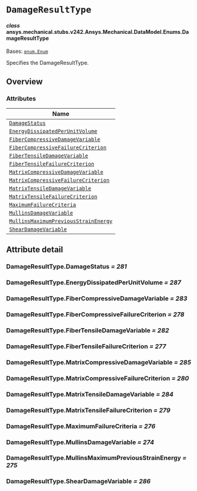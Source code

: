 # `DamageResultType`

<a id="ansys.mechanical.stubs.v242.Ansys.Mechanical.DataModel.Enums.DamageResultType"></a>

#### *class* ansys.mechanical.stubs.v242.Ansys.Mechanical.DataModel.Enums.DamageResultType

Bases: [`enum.Enum`](https://docs.python.org/3/library/enum.html#enum.Enum)

Specifies the DamageResultType.

<!-- !! processed by numpydoc !! -->

<a id="overview"></a>

## Overview

### Attributes

| Name |
| ---------------------------------------------------------------------------------------------------------------------------------------------------------------------- |
| [`DamageStatus`](#DamageResultType.DamageStatus) |
| [`EnergyDissipatedPerUnitVolume`](#DamageResultType.EnergyDissipatedPerUnitVolume) |
| [`FiberCompressiveDamageVariable`](#DamageResultType.FiberCompressiveDamageVariable) |
| [`FiberCompressiveFailureCriterion`](#DamageResultType.FiberCompressiveFailureCriterion) |
| [`FiberTensileDamageVariable`](#DamageResultType.FiberTensileDamageVariable) |
| [`FiberTensileFailureCriterion`](#DamageResultType.FiberTensileFailureCriterion) |
| [`MatrixCompressiveDamageVariable`](#DamageResultType.MatrixCompressiveDamageVariable) |
| [`MatrixCompressiveFailureCriterion`](#DamageResultType.MatrixCompressiveFailureCriterion) |
| [`MatrixTensileDamageVariable`](#DamageResultType.MatrixTensileDamageVariable) |
| [`MatrixTensileFailureCriterion`](#DamageResultType.MatrixTensileFailureCriterion) |
| [`MaximumFailureCriteria`](#DamageResultType.MaximumFailureCriteria) |
| [`MullinsDamageVariable`](#DamageResultType.MullinsDamageVariable) |
| [`MullinsMaximumPreviousStrainEnergy`](#DamageResultType.MullinsMaximumPreviousStrainEnergy) |
| [`ShearDamageVariable`](#DamageResultType.ShearDamageVariable) |

<a id="attribute-detail"></a>

## Attribute detail

<a id="DamageResultType.DamageStatus"></a>

### DamageResultType.DamageStatus *= 281*

<a id="DamageResultType.EnergyDissipatedPerUnitVolume"></a>

### DamageResultType.EnergyDissipatedPerUnitVolume *= 287*

<a id="DamageResultType.FiberCompressiveDamageVariable"></a>

### DamageResultType.FiberCompressiveDamageVariable *= 283*

<a id="DamageResultType.FiberCompressiveFailureCriterion"></a>

### DamageResultType.FiberCompressiveFailureCriterion *= 278*

<a id="DamageResultType.FiberTensileDamageVariable"></a>

### DamageResultType.FiberTensileDamageVariable *= 282*

<a id="DamageResultType.FiberTensileFailureCriterion"></a>

### DamageResultType.FiberTensileFailureCriterion *= 277*

<a id="DamageResultType.MatrixCompressiveDamageVariable"></a>

### DamageResultType.MatrixCompressiveDamageVariable *= 285*

<a id="DamageResultType.MatrixCompressiveFailureCriterion"></a>

### DamageResultType.MatrixCompressiveFailureCriterion *= 280*

<a id="DamageResultType.MatrixTensileDamageVariable"></a>

### DamageResultType.MatrixTensileDamageVariable *= 284*

<a id="DamageResultType.MatrixTensileFailureCriterion"></a>

### DamageResultType.MatrixTensileFailureCriterion *= 279*

<a id="DamageResultType.MaximumFailureCriteria"></a>

### DamageResultType.MaximumFailureCriteria *= 276*

<a id="DamageResultType.MullinsDamageVariable"></a>

### DamageResultType.MullinsDamageVariable *= 274*

<a id="DamageResultType.MullinsMaximumPreviousStrainEnergy"></a>

### DamageResultType.MullinsMaximumPreviousStrainEnergy *= 275*

<a id="DamageResultType.ShearDamageVariable"></a>

### DamageResultType.ShearDamageVariable *= 286*


